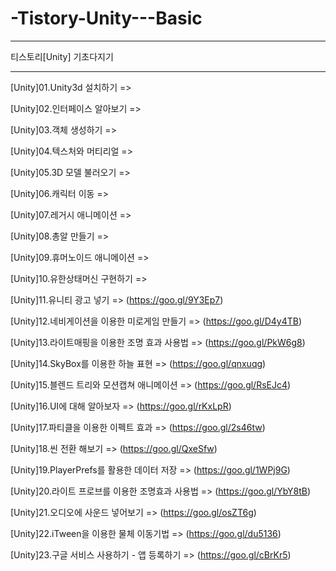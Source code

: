 # -Tistory-Unity---Basic

-----------------------------------

티스토리[Unity] 기초다지기

-----------------------------------

[Unity]01.Unity3d 설치하기 =>

[Unity]02.인터페이스 알아보기 =>

[Unity]03.객체 생성하기 =>

[Unity]04.텍스처와 머티리얼 =>

[Unity]05.3D 모델 불러오기 =>

[Unity]06.캐릭터 이동 =>

[Unity]07.레거시 애니메이션 =>

[Unity]08.총알 만들기 =>

[Unity]09.휴머노이드 애니메이션 =>

[Unity]10.유한상태머신 구현하기 => 

[Unity]11.유니티 광고 넣기 => (https://goo.gl/9Y3Ep7)

[Unity]12.네비게이션을 이용한 미로게임 만들기 => (https://goo.gl/D4y4TB)

[Unity]13.라이트매핑을 이용한 조명 효과 사용법 => (https://goo.gl/PkW6g8)

[Unity]14.SkyBox를 이용한 하늘 표현 => (https://goo.gl/qnxuqg)

[Unity]15.블렌드 트리와 모션캡쳐 애니메이션 => (https://goo.gl/RsEJc4)

[Unity]16.UI에 대해 알아보자 => (https://goo.gl/rKxLpR)

[Unity]17.파티클을 이용한 이펙트 효과 => (https://goo.gl/2s46tw)

[Unity]18.씬 전환 해보기 => (https://goo.gl/QxeSfw)

[Unity]19.PlayerPrefs를 활용한 데이터 저장 => (https://goo.gl/1WPj9G)

[Unity]20.라이트 프로브를 이용한 조명효과 사용법 => (https://goo.gl/YbY8tB)

[Unity]21.오디오에 사운드 넣어보기 => (https://goo.gl/osZT6g)

[Unity]22.iTween을 이용한 물체 이동기법 => (https://goo.gl/du5136)

[Unity]23.구글 서비스 사용하기 - 앱 등록하기 => (https://goo.gl/cBrKr5)
